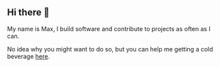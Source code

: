 ## Hi there 👋

My name is Max, I build software and contribute to projects as often as I can.

No idea why you might want to do so, but you can help me getting a cold beverage [here](https://github.com/sponsors/mzellho).
